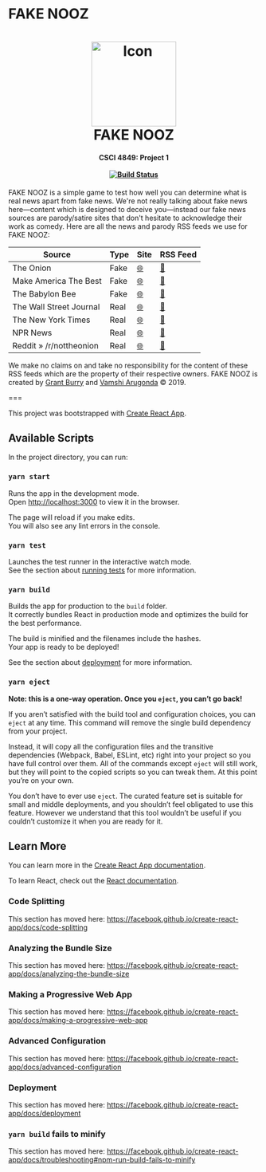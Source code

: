 # FAKE NOOZ

<h1 align="center">
    <img src="https://github.com/Burry/FAKE-NOOZ/blob/master/public/android-chrome-512x512.png?raw=true" width="170px" alt="Icon" />
    <br />
    FAKE NOOZ
</h1>

<h4 align="center">
    CSCI 4849: Project 1
    <br />
    <br />
    <a href="https://travis-ci.com/Burry/CSCI-4849-Project-1" target="_blank" title="Build Status">
        <img src="https://travis-ci.com/Burry/CSCI-4849-Project-1.svg?branch=master" alt="Build Status" />
    </a>
</h4>

FAKE NOOZ is a simple game to test how well you can determine what is real news apart from fake news. We're not really talking about fake news here—content which is designed to deceive you—instead our fake news sources are parody/satire sites that don't hesitate to acknowledge their work as comedy. Here are all the news and parody RSS feeds we use for FAKE NOOZ:

| Source                  | Type | Site                                      | RSS Feed                                                      |
|-------------------------|------|-------------------------------------------|---------------------------------------------------------------|
| The Onion               | Fake | [🌐](https://www.theonion.com)| [📰](https://www.theonion.com/rss)|
| Make America The Best   | Fake | [🌐](http://makeamericathebest.com)| [📰](http://makeamericathebest.com/feed/)|
| The Babylon Bee         | Fake | [🌐](https://babylonbee.com)| [📰](https://babylonbee.com/feed)|
| The Wall Street Journal | Real | [🌐](https://www.wsj.com/news/world)| [📰](https://www.wsj.com/xml/rss/3_7085.xml)|
| The New York Times      | Real | [🌐](https://www.nytimes.com)| [📰](http://rss.nytimes.com/services/xml/rss/nyt/HomePage.xml)|
| NPR News                | Real | [🌐](https://www.npr.org/sections/news)    | [📰](https://www.npr.org/rss/rss.php?id=1001)|
| Reddit » /r/nottheonion | Real | [🌐](https://www.reddit.com/r/nottheonion) | [📰](https://www.reddit.com/r/nottheonion/.rss)|

We make no claims on and take no responsibility for the content of these RSS feeds which are the property of their respective owners. FAKE NOOZ is created by [Grant Burry](https://github.com/Burry) and [Vamshi Arugonda](https://github.com/varugonda) © 2019.

===

This project was bootstrapped with [Create React App](https://github.com/facebook/create-react-app).

## Available Scripts

In the project directory, you can run:

### `yarn start`

Runs the app in the development mode.<br>
Open [http://localhost:3000](http://localhost:3000) to view it in the browser.

The page will reload if you make edits.<br>
You will also see any lint errors in the console.

### `yarn test`

Launches the test runner in the interactive watch mode.<br>
See the section about [running tests](https://facebook.github.io/create-react-app/docs/running-tests) for more information.

### `yarn build`

Builds the app for production to the `build` folder.<br>
It correctly bundles React in production mode and optimizes the build for the best performance.

The build is minified and the filenames include the hashes.<br>
Your app is ready to be deployed!

See the section about [deployment](https://facebook.github.io/create-react-app/docs/deployment) for more information.

### `yarn eject`

**Note: this is a one-way operation. Once you `eject`, you can’t go back!**

If you aren’t satisfied with the build tool and configuration choices, you can `eject` at any time. This command will remove the single build dependency from your project.

Instead, it will copy all the configuration files and the transitive dependencies (Webpack, Babel, ESLint, etc) right into your project so you have full control over them. All of the commands except `eject` will still work, but they will point to the copied scripts so you can tweak them. At this point you’re on your own.

You don’t have to ever use `eject`. The curated feature set is suitable for small and middle deployments, and you shouldn’t feel obligated to use this feature. However we understand that this tool wouldn’t be useful if you couldn’t customize it when you are ready for it.

## Learn More

You can learn more in the [Create React App documentation](https://facebook.github.io/create-react-app/docs/getting-started).

To learn React, check out the [React documentation](https://reactjs.org/).

### Code Splitting

This section has moved here: https://facebook.github.io/create-react-app/docs/code-splitting

### Analyzing the Bundle Size

This section has moved here: https://facebook.github.io/create-react-app/docs/analyzing-the-bundle-size

### Making a Progressive Web App

This section has moved here: https://facebook.github.io/create-react-app/docs/making-a-progressive-web-app

### Advanced Configuration

This section has moved here: https://facebook.github.io/create-react-app/docs/advanced-configuration

### Deployment

This section has moved here: https://facebook.github.io/create-react-app/docs/deployment

### `yarn build` fails to minify

This section has moved here: https://facebook.github.io/create-react-app/docs/troubleshooting#npm-run-build-fails-to-minify

